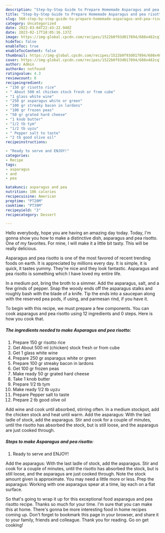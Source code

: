 ```yaml
---
description: "Step-by-Step Guide to Prepare Homemade Asparagus and pea risotto"
title: "Step-by-Step Guide to Prepare Homemade Asparagus and pea risotto"
slug: 560-step-by-step-guide-to-prepare-homemade-asparagus-and-pea-risotto
category: Uncategorized
date: 2022-03-04T22:43:22.940Z
date: 2023-02-17T18:05:16.137Z
image: https://img-global.cpcdn.com/recipes/1522b0f93d017894/680x482cq70/asparagus-and-pea-risotto-recipe-main-photo.jpg
hideToc: false
enableToc: true
enableTocContent: false
thumbnail: https://img-global.cpcdn.com/recipes/1522b0f93d017894/680x482cq70/asparagus-and-pea-risotto-recipe-main-photo.jpg
cover: https://img-global.cpcdn.com/recipes/1522b0f93d017894/680x482cq70/asparagus-and-pea-risotto-recipe-main-photo.jpg
author: Admin
authorAv: notfound
ratingvalue: 4.3
reviewcount: 8
recipeingredient:
- "150 gr risotto rice"
- " About 500 ml chicken stock fresh or from cube"
- "1 glass white wine"
- "250 gr asparagus white or green"
- "100 gr streaky bacon in lardons"
- "100 gr frozen peas"
- "50 gr grated hard cheese"
- "1 knob butter"
- "1/2 tb tym"
- "1/2 tb uyzu"
- " Pepper salt to taste"
- "2 tb good olive oil"
recipeinstructions:

- "Ready to serve and ENJOY!"
categories:
- Recipe
tags:
- asparagus
- and
- pea

katakunci: asparagus and pea 
nutrition: 106 calories
recipecuisine: American
preptime: "PT20M"
cooktime: "PT39M"
recipeyield: "3"
recipecategory: Dessert

---
```



Hello everybody, hope you are having an amazing day today. Today, I'm gonna show you how to make a distinctive dish, asparagus and pea risotto. One of my favorites. For mine, I will make it a little bit tasty. This will be really delicious.

Asparagus and pea risotto is one of the most favored of recent trending foods on earth. It is appreciated by millions every day. It is simple, it is quick, it tastes yummy. They're nice and they look fantastic. Asparagus and pea risotto is something which I have loved my entire life.

In a medium pot, bring the broth to a simmer. Add the asparagus, salt, and a few grinds of pepper. Snap the woody ends off the asparagus stalks and roughly bash with the blade of a knife. Tip the ends into a saucepan along with the reserved pea pods, if using, and parmesan rind, if you have it.


To begin with this recipe, we must prepare a few components. You can cook asparagus and pea risotto using 12 ingredients and 0 steps. Here is how you cook that.

<!--inarticleads1-->

##### The ingredients needed to make Asparagus and pea risotto:

1. Prepare 150 gr risotto rice
1. Get  About 500 ml (chicken) stock fresh or from cube
1. Get 1 glass white wine
1. Prepare 250 gr asparagus white or green
1. Prepare 100 gr streaky bacon in lardons
1. Get 100 gr frozen peas
1. Make ready 50 gr grated hard cheese
1. Take 1 knob butter
1. Prepare 1/2 tb tym
1. Make ready 1/2 tb uyzu
1. Prepare  Pepper salt to taste
1. Prepare 2 tb good olive oil


Add wine and cook until absorbed, stirring often. In a medium stockpot, add the chicken stock and heat until warm. Add the asparagus: With the last ladle of stock, add the asparagus. Stir and cook for a couple of minutes, until the risotto has absorbed the stock, but is still loose, and the asparagus are just cooked through. 

<!--inarticleads2-->

##### Steps to make Asparagus and pea risotto:


1. Ready to serve and ENJOY!

Add the asparagus: With the last ladle of stock, add the asparagus. Stir and cook for a couple of minutes, until the risotto has absorbed the stock, but is still loose, and the asparagus are just cooked through. Note the stock amount given is approximate. You may need a little more or less. Prep the asparagus: Working with one asparagus spear at a time, lay each on a flat surface. 

So that's going to wrap it up for this exceptional food asparagus and pea risotto recipe. Thanks so much for your time. I'm sure that you can make this at home. There's gonna be more interesting food in home recipes coming up. Don't forget to bookmark this page in your browser, and share it to your family, friends and colleague. Thank you for reading. Go on get cooking!
